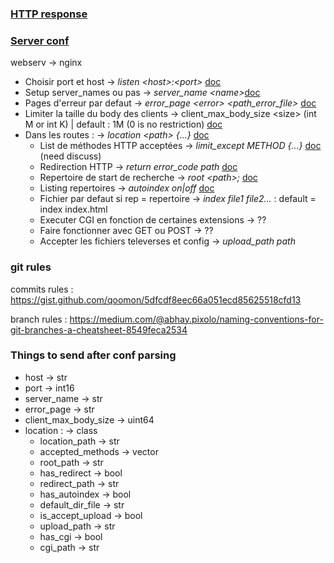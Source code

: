 ### [HTTP response](https://en.wikipedia.org/wiki/List_of_HTTP_header_fields#Standard_response_fields)

### [Server conf](http://nginx.org/en/docs/http/ngx_http_core_module.html)

webserv														-> nginx

- Choisir port et host										-> *listen \<host\>:\<port\>* [doc](http://nginx.org/en/docs/http/ngx_http_core_module.html#listen)
- Setup server_names ou pas									-> *server_name \<name\>*[doc](http://nginx.org/en/docs/http/ngx_http_core_module.html#server_name)
- Pages d'erreur par defaut									-> *error_page \<error\> \<path_error_file\>* [doc](http://nginx.org/en/docs/http/ngx_http_core_module.html#error_page)
- Limiter la taille du body des clients						-> client_max_body_size \<size\> (int M or int K) | default : 1M (0 is no restriction) [doc](http://nginx.org/en/docs/http/ngx_http_core_module.html#client_max_body_size)
- Dans les routes :											-> *location \<path\> {...}* [doc](http://nginx.org/en/docs/http/ngx_http_core_module.html#location)
	- List de méthodes HTTP acceptées						-> *limit_except METHOD {...}* [doc](http://nginx.org/en/docs/http/ngx_http_core_module.html#limit_except) (need discuss)
	- Redirection HTTP										-> *return error_code path* [doc](http://nginx.org/en/docs/http/ngx_http_rewrite_module.html#return)
	- Repertoire de start de recherche						-> *root \<path\>;* [doc](http://nginx.org/en/docs/http/ngx_http_core_module.html#root)
	- Listing repertoires									-> *autoindex on|off* [doc](http://nginx.org/en/docs/http/ngx_http_autoindex_module.html#autoindex)
	- Fichier par defaut si rep = repertoire				-> *index file1 file2...* : default = index index.html
	- Executer CGI en fonction de certaines extensions		-> ??
	- Faire fonctionner avec GET ou POST					-> ??
	- Accepter les fichiers televerses et config			-> *upload_path path*


### git rules
commits rules :
	https://gist.github.com/qoomon/5dfcdf8eec66a051ecd85625518cfd13

branch rules :
	https://medium.com/@abhay.pixolo/naming-conventions-for-git-branches-a-cheatsheet-8549feca2534


### Things to send after conf parsing

- host -> str
- port -> int16
- server_name -> str
- error_page -> str
- client_max_body_size -> uint64
- location : -> class
	- location_path -> str
	- accepted_methods -> vector<str>
	- root_path -> str
	- has_redirect -> bool
	- redirect_path -> str
	- has_autoindex -> bool
	- default_dir_file -> str
	- is_accept_upload -> bool
	- upload_path -> str
	- has_cgi -> bool
	- cgi_path -> str